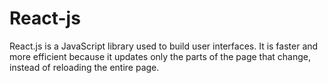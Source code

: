 # React-js
React.js is a JavaScript library used to build user interfaces. It is faster and more efficient because it updates only the parts of the page that change, instead of reloading the entire page.
